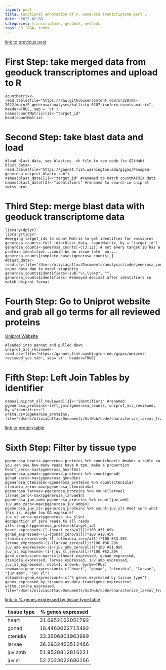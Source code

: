 ```yaml
---
layout: post
title: Functional Annotation of P. Generosa transcriptome part 3
date: '2022-02-08'
categories: transcriptome, geoduck, methods
tags: CS, BSA, index
---
```


[link to previous post](https://github.com/ocattau/notebook-2/blob/master/_posts/2021-12-11-FA2_goslims.md)

# First Step: take merged data from geoduck transcriptomes and upload to R
```{r}
countMatrix<-read.table(file="https://raw.githubusercontent.com/sr320/nb-2022/main/P_generosa/analyses/kallisto-0207.isoform.counts.matrix", header=TRUE, sep = '\t')
names(countMatrix)[1]<-"target_id"
head(countMatrix)
```
# Second Step: take blast data and load
```{r}
#load blast data, see blasting .sh file to see code (in GItHub)
blast_data<-read.table(file="https://gannet.fish.washington.edu/gigas/Panopea-generosa-uniprot_blastx.tab")
names(blast_data)[1]<-"target_id" #renamed to match countMATRIX data
names(blast_data)[2]<-"identifiers" #renamed to search in uniprot swiss prot 
```
# Third Step: merge blast data with geoduck transcriptome data 

```{r}
library(dplyr)
library(tidyr)
#merging target_ids to count Matrix to get identifies for swissprot
generosa_counts<-full_join(blast_data, countMatrix, by = "target_id")
generosa_counts<-generosa_counts[-c(3:12)] # not every target ID has a protein identifier...could be an issue later on....
generosa_counts[complete.cases(generosa_counts),] 
#blast_data<-read.csv(file="/Users/oliviacattau/Documents/analysis/code/generosa_counts.csv")#lost count data due to excel stupidity
generosa_counts$identifiers<-sub("\\.\\d+$", "", generosa_counts$identifiers) #removed decimal after identifiers so match Uniprot format
```
# Fourth Step: Go to Uniprot website and grab all go terms for all reviewed proteins
[Uniprot Website](https://www.uniprot.org/uniprot/?query=*&fil=reviewed%3Ayes#)

```{r}
#loaded into gannet and pulled down
uniprot_all_reviewed<-read.csv(file="https://gannet.fish.washington.edu/gigas/uniprot-reviewed_yes.tab", sep='\t', header=TRUE)
```
# Fifth Step: Left Join Tables by identifier

```{r}
names(uniprot_all_reviewed)[1]<-"identifiers" #renamed
pgenerosa_proteins<-left_join(generosa_counts, uniprot_all_reviewed, by ="identifiers")
write.csv(pgenerosa_proteins, file="/Users/oliviacattau/Documents/GitHub/code/characterize_larval_transciptome/pgenerosa_proteins_2_10_2022.tab")
```
[link to protein table](https://gannet.fish.washington.edu/gigas/data/p.generosa/#:~:text=pgenerosa_proteins_2..%3E)

# Sixth Step: Filter by tissue type 

```{r}
pgenerosa_heart<-pgenerosa_proteins %>% count(heart) #makes a table so you can see how many reads have 0 tpm, make a proportion
heart_zero<-max(pgenerosa_heart$n)
pgenerosa_gonad<-pgenerosa_proteins %>% count(gonad)
gonad_zero<-max(pgenerosa_gonad$n)
pgenerosa_ctenidia<-pgenerosa_proteins %>% count(ctenidia)
ctenidia_zero<-max(pgenerosa_ctenidia$n)
pgenerosa_larvae<-pgenerosa_proteins %>% count(larvae)
larvae_zero<-max(pgenerosa_larvae$n)
pgenerosa_juv_amb<-pgenerosa_proteins %>% count(juv_amb)
juv_amb_zero<-max(pgenerosa_juv_amb$n)
pgenerosa_juv_sl<-pgenerosa_proteins %>% count(juv_sl) #not sure what this is, maybe low OA exposure?
juv_sl_zero<-max(pgenerosa_juv_sl$n)
#proportion of zero reads to all reads 
all<-length(pgenerosa_proteins$target_id)
heart_expressed<-(1-(heart_zero/all))*100 #31.09%
gonad_expressed<-(1-(gonad_zero/all))*100 #18.45%
ctenidia_expressed<-(1-(ctenidia_zero/all))*100 #33.36%
larvae_expressed<-(1-(larvae_zero/all))*100 #36.29%
juv_amb_expressed<-(1-(juv_amb_zero/all))*100 #51.95%
juv_sl_expressed<-(1-(juv_sl_zero/all))*100 #52.20%
gene_expression<-matrix(c(heart_expressed, gonad_expressed, ctenidia_expressed, larvae_expressed, juv_amb_expressed, juv_sl_expressed), ncol=1, nrow=6, byrow=TRUE)
rownames(gene_expression)<-c("heart", "gonad", "ctenidia", "larvae", "juv amb", "juv sl")
colnames(gene_expression)<-c("% genes expressed by tissue type")
genes_expressed_by_tissue<-as.data.frame(gene_expression)
write.csv(na_expressed, file="/Users/oliviacattau/Documents/GitHub/code/characterize_larval_transciptome/percent_genes_expressed_by_tissue.tab")
```
[link to % genes expressed by tissue type table](https://gannet.fish.washington.edu/gigas/data/p.generosa/percent_genes_expressed_by_tissue.tab)

|tissue type|% genes expressed|
|---|---|
|heart|31.0952162051792|
|gonad|18.4463022715492|
|ctenidia|33.3606801963989|
|larvae|36.2932463512466|
|juv amb|51.9528812816221|
|juv sl|52.2023022686166|
